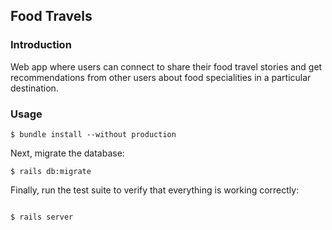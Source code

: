 ## Food Travels

### Introduction

Web app where users can connect to share their food travel stories and get recommendations from other users about food specialities in a particular destination.

### Usage

```
$ bundle install --without production
```

Next, migrate the database:

```
$ rails db:migrate
```

Finally, run the test suite to verify that everything is working correctly:

```

$ rails server
```


